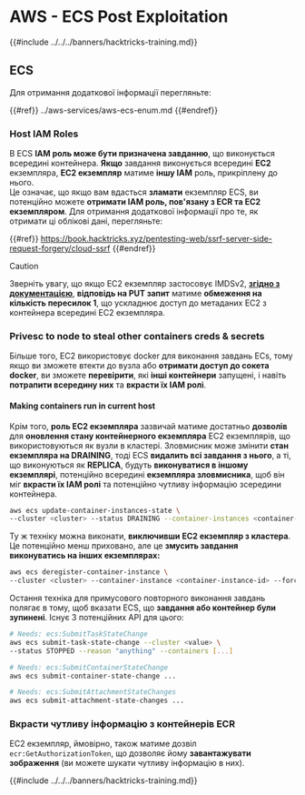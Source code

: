 # AWS - ECS Post Exploitation

{{#include ../../../banners/hacktricks-training.md}}

## ECS

Для отримання додаткової інформації перегляньте:

{{#ref}}
../aws-services/aws-ecs-enum.md
{{#endref}}

### Host IAM Roles

В ECS **IAM роль може бути призначена завданню**, що виконується всередині контейнера. **Якщо** завдання виконується всередині **EC2** екземпляра, **EC2 екземпляр** матиме **іншу IAM** роль, прикріплену до нього.\
Це означає, що якщо вам вдасться **зламати** екземпляр ECS, ви потенційно можете **отримати IAM роль, пов'язану з ECR та EC2 екземпляром**. Для отримання додаткової інформації про те, як отримати ці облікові дані, перегляньте:

{{#ref}}
https://book.hacktricks.xyz/pentesting-web/ssrf-server-side-request-forgery/cloud-ssrf
{{#endref}}

> [!CAUTION]
> Зверніть увагу, що якщо EC2 екземпляр застосовує IMDSv2, [**згідно з документацією**](https://docs.aws.amazon.com/AWSEC2/latest/UserGuide/instance-metadata-v2-how-it-works.html), **відповідь на PUT запит** матиме **обмеження на кількість пересилок 1**, що ускладнює доступ до метаданих EC2 з контейнера всередині EC2 екземпляра.

### Privesc to node to steal other containers creds & secrets

Більше того, EC2 використовує docker для виконання завдань ECs, тому якщо ви зможете втекти до вузла або **отримати доступ до сокета docker**, ви зможете **перевірити**, які **інші контейнери** запущені, і навіть **потрапити всередину них** та **вкрасти їх IAM ролі**.

#### Making containers run in current host

Крім того, **роль EC2 екземпляра** зазвичай матиме достатньо **дозволів** для **оновлення стану контейнерного екземпляра** EC2 екземплярів, що використовуються як вузли в кластері. Зловмисник може змінити **стан екземпляра на DRAINING**, тоді ECS **видалить всі завдання з нього**, а ті, що виконуються як **REPLICA**, будуть **виконуватися в іншому екземплярі**, потенційно всередині **екземпляра зловмисника**, щоб він міг **вкрасти їх IAM ролі** та потенційно чутливу інформацію зсередини контейнера.
```bash
aws ecs update-container-instances-state \
--cluster <cluster> --status DRAINING --container-instances <container-instance-id>
```
Ту ж техніку можна виконати, **виключивши EC2 екземпляр з кластера**. Це потенційно менш приховано, але це **змусить завдання виконуватись на інших екземплярах:**
```bash
aws ecs deregister-container-instance \
--cluster <cluster> --container-instance <container-instance-id> --force
```
Остання техніка для примусового повторного виконання завдань полягає в тому, щоб вказати ECS, що **завдання або контейнер були зупинені**. Існує 3 потенційних API для цього:
```bash
# Needs: ecs:SubmitTaskStateChange
aws ecs submit-task-state-change --cluster <value> \
--status STOPPED --reason "anything" --containers [...]

# Needs: ecs:SubmitContainerStateChange
aws ecs submit-container-state-change ...

# Needs: ecs:SubmitAttachmentStateChanges
aws ecs submit-attachment-state-changes ...
```
### Вкрасти чутливу інформацію з контейнерів ECR

EC2 екземпляр, ймовірно, також матиме дозвіл `ecr:GetAuthorizationToken`, що дозволяє йому **завантажувати зображення** (ви можете шукати чутливу інформацію в них).

{{#include ../../../banners/hacktricks-training.md}}
